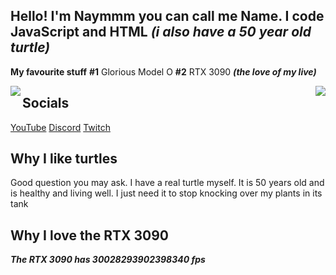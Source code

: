 ## Hello! I'm Naymmm you can call me Name. I code JavaScript and HTML ***(i also have a 50 year old turtle)***

**My favourite stuff**
**#1** Glorious Model O
**#2** RTX 3090 ***(the love of my live)***



  <img src="https://cdn.discordapp.com/attachments/909704592047079464/916275992388063282/turtle-turtleday.gif" align="left" />
</a>
<a href="https://discord.com/users/709236892687794216">
  <img src="https://lanyard-profile-readme.vercel.app/api/709236892687794216?hideTimestamp=false&idleMessage=smh" align="right" />
</a>



## **Socials**

[YouTube](https://www.youtube.com/channel/UCv_HJIRWLDK6Ys1qF2_w0zw)
[Discord](https://discord.com/users/709236892687794216)
[Twitch](https://www.twitch.tv/naymmmyt)


## Why I like turtles

Good question you may ask. I have a real turtle myself. It is 50 years old and is healthy and living well. I just need it to stop knocking over my plants in its tank

## Why I love the RTX 3090

***The RTX 3090 has 30028293902398340 fps***

